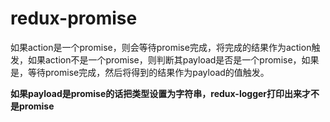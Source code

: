 # redux-promise

如果action是一个promise，则会等待promise完成，将完成的结果作为action触发，如果action不是一个promise，则判断其payload是否是一个promise，如果是，等待promise完成，然后将得到的结果作为payload的值触发。

**如果payload是promise的话把类型设置为字符串，redux-logger打印出来才不是promise**
